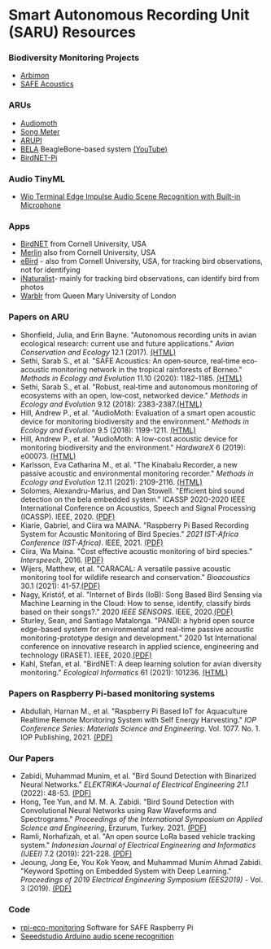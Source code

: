 # Smart Autonomous Recording Unit (SARU) Resources

### Biodiversity Monitoring Projects
* [Arbimon](https://arbimon.rfcx.org)
* [SAFE Acoustics](http://acoustics.safeproject.net/)

### ARUs

* [Audiomoth](https://www.openacousticdevices.info/audiomoth)
* [Song Meter](https://www.wildlifeacoustics.com/products/song-meter-sm4)
* [ARUPI](https://www.instructables.com/ARUPi-A-Low-Cost-Automated-Recording-Unit-for-Soun/)
* [BELA](https://www.elecrow.com/blog/how-about-bela-from-kickstarter.html) BeagleBone-based system [(YouTube)](https://youtu.be/Os2ljj1cIog)
* [BirdNET-Pi](https://birdnetpi.com/)

### Audio TinyML

* [Wio Terminal Edge Impulse Audio Scene Recognition with Built-in Microphone](https://wiki.seeedstudio.com/Wio-Terminal-TinyML-EI-3/) 

### Apps
* [BirdNET](https://birdnet.cornell.edu/) from Cornell University, USA
* [Merlin](https://merlin.allaboutbirds.org/) also from Cornell University, USA
* [eBird](https://ebird.org/about/) - also from Cornell University, USA, for tracking bird observations, not for identifying
* [iNaturalist](https://www.inaturalist.org/)- mainly for tracking bird observations, can identify bird from photos
* [Warblr](https://www.warblr.co.uk/) from Queen Mary University of London


### Papers on ARU

* Shonfield, Julia, and Erin Bayne. "Autonomous recording units in avian ecological research: current use and future applications." _Avian Conservation and Ecology_ 12.1 (2017). [(HTML)](http://www.ace-eco.org/vol12/iss1/art14)
* Sethi, Sarab S., et al. "SAFE Acoustics: An open‐source, real‐time eco‐acoustic monitoring network in the tropical rainforests of Borneo." _Methods in Ecology and Evolution_ 11.10 (2020): 1182-1185. [(HTML)](https://besjournals.onlinelibrary.wiley.com/doi/full/10.1111/2041-210X.13438)
* Sethi, Sarab S., et al. "Robust, real‐time and autonomous monitoring of ecosystems with an open, low‐cost, networked device." _Methods in Ecology and Evolution_ 9.12 (2018): 2383-2387.[(HTML)](https://besjournals.onlinelibrary.wiley.com/doi/abs/10.1111/2041-210X.13089)
* Hill, Andrew P., et al. "AudioMoth: Evaluation of a smart open acoustic device for monitoring biodiversity and the environment." _Methods in Ecology and Evolution_ 9.5 (2018): 1199-1211. [(HTML)](https://besjournals.onlinelibrary.wiley.com/doi/abs/10.1111/2041-210X.12955)
* Hill, Andrew P., et al. "AudioMoth: A low-cost acoustic device for monitoring biodiversity and the environment." _HardwareX_ 6 (2019): e00073. [(HTML)](https://www.sciencedirect.com/science/article/pii/S2468067219300306)
* Karlsson, Eva Catharina M., et al. "The Kinabalu Recorder, a new passive acoustic and environmental monitoring recorder." _Methods in Ecology and Evolution_ 12.11 (2021): 2109-2116. [(HTML)](https://besjournals.onlinelibrary.wiley.com/doi/abs/10.1111/2041-210X.13671)
* Solomes, Alexandru-Marius, and Dan Stowell. "Efficient bird sound detection on the bela embedded system." ICASSP 2020-2020 IEEE International Conference on Acoustics, Speech and Signal Processing (ICASSP). IEEE, 2020. [(PDF)](https://ieeexplore.ieee.org/stamp/stamp.jsp?tp=&arnumber=9053533)
* Kiarie, Gabriel, and Ciira wa MAINA. "Raspberry Pi Based Recording System for Acoustic Monitoring of Bird Species." _2021 IST-Africa Conference (IST-Africa)_. IEEE, 2021. [(PDF)](https://idl-bnc-idrc.dspacedirect.org/bitstream/handle/10625/61557/2022-10-01_Raspberry%20Pi%20Based%20Recording%20System%20for.pdf)
* Ciira, Wa Maina. "Cost effective acoustic monitoring of bird species." _Interspeech_, 2016. [(PDF)](https://www.isca-speech.org/archive_v0/Interspeech_2016/pdfs/0746.PDF)
* Wijers, Matthew, et al. "CARACAL: A versatile passive acoustic monitoring tool for wildlife research and conservation." _Bioacoustics_ 30.1 (2021): 41-57.[(PDF)](https://ora.ox.ac.uk/objects/uuid:dffe258b-1d51-4780-afa2-9111aacdb67f/files/mefe9f5d23498fcd6d08c00070458f744)
* Nagy, Kristóf, et al. "Internet of Birds (IoB): Song Based Bird Sensing via Machine Learning in the Cloud: How to sense, identify, classify birds based on their songs?." 2020 _IEEE SENSORS_. IEEE, 2020.[(PDF)](https://ieeexplore.ieee.org/stamp/stamp.jsp?arnumber=9278714)
* Sturley, Sean, and Santiago Matalonga. "PANDI: a hybrid open source edge-based system for environmental and real-time passive acoustic monitoring-prototype design and development." 2020 1st International conference on innovative research in applied science, engineering and technology (IRASET). IEEE, 2020.[(PDF)](https://ieeexplore.ieee.org/stamp/stamp.jsp?tp=&arnumber=9092006)
* Kahl, Stefan, et al. "BirdNET: A deep learning solution for avian diversity monitoring." _Ecological Informatics_ 61 (2021): 101236. [(HTML)](https://www.sciencedirect.com/science/article/pii/S1574954121000273)

### Papers on Raspberry Pi-based monitoring systems

* Abdullah, Harnan M., et al. "Raspberry Pi Based IoT for Aquaculture Realtime Remote Monitoring System with Self Energy Harvesting." _IOP Conference Series: Materials Science and Engineering_. Vol. 1077. No. 1. IOP Publishing, 2021. [(PDF)](https://iopscience.iop.org/article/10.1088/1757-899X/1077/1/012062)

### Our Papers

* Zabidi, Muhammad Munim, et al. "Bird Sound Detection with Binarized Neural Networks." _ELEKTRIKA-Journal of Electrical Engineering 21.1_ (2022): 48-53. [(PDF)](https://elektrika.utm.my/index.php/ELEKTRIKA_Journal/article/download/349/221)
* Hong, Tee Yun, and M. M. A. Zabidi. "Bird Sound Detection with Convolutional Neural Networks using Raw Waveforms and Spectrograms." _Proceedings of the International Symposium on Applied Science and Engineering_, Erzurum, Turkey. 2021. [(PDF)](https://www.researchgate.net/profile/Muhammad-Zabidi/publication/350725575_Bird_Sound_Detection_with_Convolutional_Neural_Networks_using_Raw_Waveforms_and_Spectrograms/links/606ebd6892851c8a7bafad1b/Bird-Sound-Detection-with-Convolutional-Neural-Networks-using-Raw-Waveforms-and-Spectrograms.pdf)
* Ramli, Norhafizah, et al. "An open source LoRa based vehicle tracking system." _Indonesian Journal of Electrical Engineering and Informatics (IJEEI)_ 7.2 (2019): 221-228. [(PDF)](http://section.iaesonline.com/index.php/IJEEI/article/viewFile/1174/414)
* Jeoung, Jong Ee, You Kok Yeow, and Muhammad Munim Ahmad Zabidi. "Keyword Spotting on Embedded System with Deep Learning." _Proceedings of 2019 Electrical Engineering Symposium (EES2019)_ - Vol. 3 (2019). [(PDF)](https://www.researchgate.net/profile/Muhammad-Zabidi/publication/346657648_Keyword_Spotting_on_Embedded_System_with_Deep_Learning/links/5fcce1c492851c00f854e2a3/Keyword-Spotting-on-Embedded-System-with-Deep-Learning.pdf)

### Code
* [rpi-eco-monitoring](https://github.com/sarabsethi/rpi-eco-monitoring) Software for SAFE Raspberry Pi
* [Seeedstudio Arduino audio scene recognition](https://github.com/Seeed-Studio/Seeed_Arduino_Sketchbook/tree/master/examples/WioTerminal_TinyML_2_Audio_Scene_Recognition)
